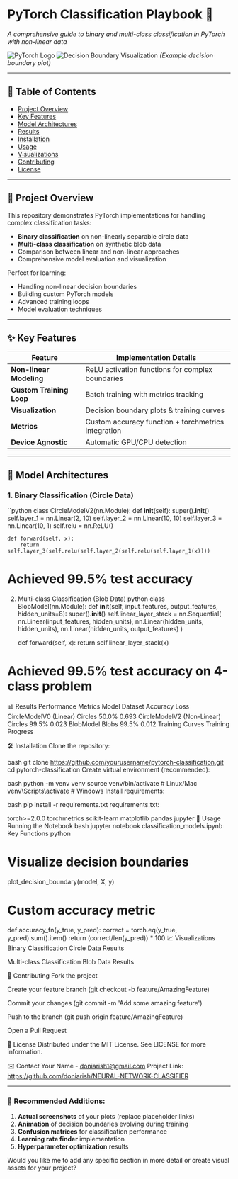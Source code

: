 # PyTorch Classification Playbook 🚀

*A comprehensive guide to binary and multi-class classification in PyTorch with non-linear data*

![PyTorch Logo](https://pytorch.org/assets/images/pytorch-logo.png)
![Decision Boundary Visualization](https://i.imgur.com/Jb4QZk9.png) *(Example decision boundary plot)*

---

## 📌 Table of Contents
- [Project Overview](#-project-overview)
- [Key Features](#-key-features)
- [Model Architectures](#-model-architectures)
- [Results](#-results)
- [Installation](#-installation)
- [Usage](#-usage)
- [Visualizations](#-visualizations)
- [Contributing](#-contributing)
- [License](#-license)

---

## 🎯 Project Overview

This repository demonstrates PyTorch implementations for handling complex classification tasks:
- **Binary classification** on non-linearly separable circle data
- **Multi-class classification** on synthetic blob data
- Comparison between linear and non-linear approaches
- Comprehensive model evaluation and visualization

Perfect for learning:
- Handling non-linear decision boundaries
- Building custom PyTorch models
- Advanced training loops
- Model evaluation techniques

---

## ✨ Key Features

| Feature | Implementation Details |
|---------|-----------------------|
| **Non-linear Modeling** | ReLU activation functions for complex boundaries |
| **Custom Training Loop** | Batch training with metrics tracking |
| **Visualization** | Decision boundary plots & training curves |
| **Metrics** | Custom accuracy function + torchmetrics integration |
| **Device Agnostic** | Automatic GPU/CPU detection |

---

## 🧠 Model Architectures

### 1. Binary Classification (Circle Data)
``python
class CircleModelV2(nn.Module):
    def __init__(self):
        super().__init__()
        self.layer_1 = nn.Linear(2, 10)
        self.layer_2 = nn.Linear(10, 10)
        self.layer_3 = nn.Linear(10, 1)
        self.relu = nn.ReLU()
        
    def forward(self, x):
        return self.layer_3(self.relu(self.layer_2(self.relu(self.layer_1(x))))

# Achieved 99.5% test accuracy
2. Multi-class Classification (Blob Data)
python
class BlobModel(nn.Module):
    def __init__(self, input_features, output_features, hidden_units=8):
        super().__init__()
        self.linear_layer_stack = nn.Sequential(
            nn.Linear(input_features, hidden_units),
            nn.Linear(hidden_units, hidden_units),
            nn.Linear(hidden_units, output_features)
        )
        
    def forward(self, x):
        return self.linear_layer_stack(x)

# Achieved 99.5% test accuracy on 4-class problem
📊 Results
Performance Metrics
Model	Dataset	Accuracy	Loss
CircleModelV0 (Linear)	Circles	50.0%	0.693
CircleModelV2 (Non-Linear)	Circles	99.5%	0.023
BlobModel	Blobs	99.5%	0.012
Training Curves
Training Progress

🛠 Installation
Clone the repository:

bash
git clone https://github.com/yourusername/pytorch-classification.git
cd pytorch-classification
Create virtual environment (recommended):

bash
python -m venv venv
source venv/bin/activate  # Linux/Mac
venv\Scripts\activate     # Windows
Install requirements:

bash
pip install -r requirements.txt
requirements.txt:

torch>=2.0.0
torchmetrics
scikit-learn
matplotlib
pandas
jupyter
🚀 Usage
Running the Notebook
bash
jupyter notebook classification_models.ipynb
Key Functions
python
# Visualize decision boundaries
plot_decision_boundary(model, X, y)

# Custom accuracy metric
def accuracy_fn(y_true, y_pred):
    correct = torch.eq(y_true, y_pred).sum().item()
    return (correct/len(y_pred)) * 100
📈 Visualizations
Binary Classification
Circle Data Results

Multi-class Classification
Blob Data Results

🤝 Contributing
Fork the project

Create your feature branch (git checkout -b feature/AmazingFeature)

Commit your changes (git commit -m 'Add some amazing feature')

Push to the branch (git push origin feature/AmazingFeature)

Open a Pull Request

📜 License
Distributed under the MIT License. See LICENSE for more information.

✉️ Contact
Your Name - doniarish1@gmail.com
Project Link: https://github.com/doniarish/NEURAL-NETWORK-CLASSIFIER


---

### 🎨 Recommended Additions:
1. **Actual screenshots** of your plots (replace placeholder links)
2. **Animation** of decision boundaries evolving during training
3. **Confusion matrices** for classification performance
4. **Learning rate finder** implementation
5. **Hyperparameter optimization** results

Would you like me to add any specific section in more detail or create visual assets for your project?
